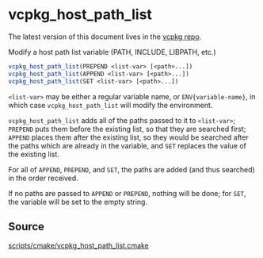 # vcpkg_host_path_list

The latest version of this document lives in the [vcpkg repo](https://github.com/Microsoft/vcpkg/blob/master/docs/maintainers/vcpkg_host_path_list.md).

Modify a host path list variable (PATH, INCLUDE, LIBPATH, etc.)

```cmake
vcpkg_host_path_list(PREPEND <list-var> [<path>...])
vcpkg_host_path_list(APPEND <list-var> [<path>...])
vcpkg_host_path_list(SET <list-var> [<path>...])
```

`<list-var>` may be either a regular variable name, or `ENV{variable-name}`,
in which case `vcpkg_host_path_list` will modify the environment.

`vcpkg_host_path_list` adds all of the paths passed to it to `<list-var>`;
`PREPEND` puts them before the existing list, so that they are searched first;
`APPEND` places them after the existing list,
so they would be searched after the paths which are already in the variable,
and `SET` replaces the value of the existing list.

For all of `APPEND`, `PREPEND`, and `SET`,
the paths are added (and thus searched) in the order received.

If no paths are passed to `APPEND` or `PREPEND`, nothing will be done;
for `SET`, the variable will be set to the empty string.

## Source
[scripts/cmake/vcpkg\_host\_path\_list.cmake](https://github.com/Microsoft/vcpkg/blob/master/scripts/cmake/vcpkg_host_path_list.cmake)
